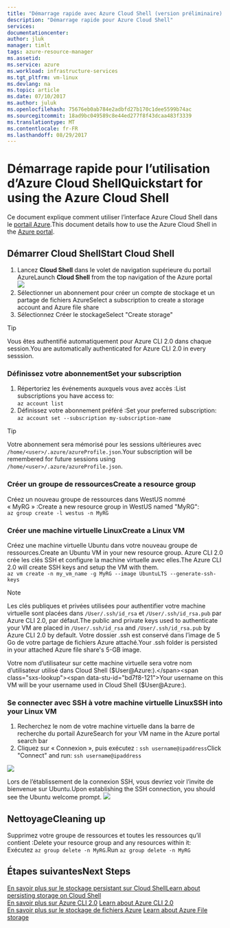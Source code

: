 ```yaml
---
title: "Démarrage rapide avec Azure Cloud Shell (version préliminaire) | Microsoft Docs"
description: "Démarrage rapide pour Azure Cloud Shell"
services: 
documentationcenter: 
author: jluk
manager: timlt
tags: azure-resource-manager
ms.assetid: 
ms.service: azure
ms.workload: infrastructure-services
ms.tgt_pltfrm: vm-linux
ms.devlang: na
ms.topic: article
ms.date: 07/10/2017
ms.author: juluk
ms.openlocfilehash: 75676eb0ab784e2adbfd27b170c1dee5599b74ac
ms.sourcegitcommit: 18ad9bc049589c8e44ed277f8f43dcaa483f3339
ms.translationtype: MT
ms.contentlocale: fr-FR
ms.lasthandoff: 08/29/2017
---
```

# <a name="quickstart-for-using-the-azure-cloud-shell"></a><span data-ttu-id="bd7f8-103">Démarrage rapide pour l’utilisation d’Azure Cloud Shell</span><span class="sxs-lookup"><span data-stu-id="bd7f8-103">Quickstart for using the Azure Cloud Shell</span></span>

<span data-ttu-id="bd7f8-104">Ce document explique comment utiliser l’interface Azure Cloud Shell dans le [portail Azure](https://ms.portal.azure.com/).</span><span class="sxs-lookup"><span data-stu-id="bd7f8-104">This document details how to use the Azure Cloud Shell in the [Azure portal](https://ms.portal.azure.com/).</span></span>

## <a name="start-cloud-shell"></a><span data-ttu-id="bd7f8-105">Démarrer Cloud Shell</span><span class="sxs-lookup"><span data-stu-id="bd7f8-105">Start Cloud Shell</span></span>
1. <span data-ttu-id="bd7f8-106">Lancez **Cloud Shell** dans le volet de navigation supérieure du portail Azure</span><span class="sxs-lookup"><span data-stu-id="bd7f8-106">Launch **Cloud Shell** from the top navigation of the Azure portal</span></span> <br>
![](media/shell-icon.png)
2. <span data-ttu-id="bd7f8-107">Sélectionner un abonnement pour créer un compte de stockage et un partage de fichiers Azure</span><span class="sxs-lookup"><span data-stu-id="bd7f8-107">Select a subscription to create a storage account and Azure file share</span></span>
3. <span data-ttu-id="bd7f8-108">Sélectionnez Créer le stockage</span><span class="sxs-lookup"><span data-stu-id="bd7f8-108">Select "Create storage"</span></span>

> [!TIP]
> <span data-ttu-id="bd7f8-109">Vous êtes authentifié automatiquement pour Azure CLI 2.0 dans chaque session.</span><span class="sxs-lookup"><span data-stu-id="bd7f8-109">You are automatically authenticated for Azure CLI 2.0 in every sesssion.</span></span>

### <a name="set-your-subscription"></a><span data-ttu-id="bd7f8-110">Définissez votre abonnement</span><span class="sxs-lookup"><span data-stu-id="bd7f8-110">Set your subscription</span></span>
1. <span data-ttu-id="bd7f8-111">Répertoriez les événements auxquels vous avez accès :</span><span class="sxs-lookup"><span data-stu-id="bd7f8-111">List subscriptions you have access to:</span></span> <br>
`az account list`
2. <span data-ttu-id="bd7f8-112">Définissez votre abonnement préféré :</span><span class="sxs-lookup"><span data-stu-id="bd7f8-112">Set your preferred subscription:</span></span> <br>
`az account set --subscription my-subscription-name`

> [!TIP]
> <span data-ttu-id="bd7f8-113">Votre abonnement sera mémorisé pour les sessions ultérieures avec `/home/<user>/.azure/azureProfile.json`.</span><span class="sxs-lookup"><span data-stu-id="bd7f8-113">Your subscription will be remembered for future sessions using `/home/<user>/.azure/azureProfile.json`.</span></span>

### <a name="create-a-resource-group"></a><span data-ttu-id="bd7f8-114">Créer un groupe de ressources</span><span class="sxs-lookup"><span data-stu-id="bd7f8-114">Create a resource group</span></span>
<span data-ttu-id="bd7f8-115">Créez un nouveau groupe de ressources dans WestUS nommé « MyRG » :</span><span class="sxs-lookup"><span data-stu-id="bd7f8-115">Create a new resource group in WestUS named "MyRG":</span></span> <br>
`az group create -l westus -n MyRG` <br>

### <a name="create-a-linux-vm"></a><span data-ttu-id="bd7f8-116">Créer une machine virtuelle Linux</span><span class="sxs-lookup"><span data-stu-id="bd7f8-116">Create a Linux VM</span></span>
<span data-ttu-id="bd7f8-117">Créez une machine virtuelle Ubuntu dans votre nouveau groupe de ressources.</span><span class="sxs-lookup"><span data-stu-id="bd7f8-117">Create an Ubuntu VM in your new resource group.</span></span> <span data-ttu-id="bd7f8-118">Azure CLI 2.0 crée les clés SSH et configure la machine virtuelle avec elles.</span><span class="sxs-lookup"><span data-stu-id="bd7f8-118">The Azure CLI 2.0 will create SSH keys and setup the VM with them.</span></span> <br>
`az vm create -n my_vm_name -g MyRG --image UbuntuLTS --generate-ssh-keys`

> [!NOTE]
> <span data-ttu-id="bd7f8-119">Les clés publiques et privées utilisées pour authentifier votre machine virtuelle sont placées dans `/User/.ssh/id_rsa` et `/User/.ssh/id_rsa.pub` par Azure CLI 2.0, par défaut.</span><span class="sxs-lookup"><span data-stu-id="bd7f8-119">The public and private keys used to authenticate your VM are placed in `/User/.ssh/id_rsa` and `/User/.ssh/id_rsa.pub` by Azure CLI 2.0 by default.</span></span> <span data-ttu-id="bd7f8-120">Votre dossier .ssh est conservé dans l’image de 5 Go de votre partage de fichiers Azure attaché.</span><span class="sxs-lookup"><span data-stu-id="bd7f8-120">Your .ssh folder is persisted in your attached Azure file share's 5-GB image.</span></span>

<span data-ttu-id="bd7f8-121">Votre nom d’utilisateur sur cette machine virtuelle sera votre nom d’utilisateur utilisé dans Cloud Shell ($User@Azure:).</span><span class="sxs-lookup"><span data-stu-id="bd7f8-121">Your username on this VM will be your username used in Cloud Shell ($User@Azure:).</span></span>

### <a name="ssh-into-your-linux-vm"></a><span data-ttu-id="bd7f8-122">Se connecter avec SSH à votre machine virtuelle Linux</span><span class="sxs-lookup"><span data-stu-id="bd7f8-122">SSH into your Linux VM</span></span>
1. <span data-ttu-id="bd7f8-123">Recherchez le nom de votre machine virtuelle dans la barre de recherche du portail Azure</span><span class="sxs-lookup"><span data-stu-id="bd7f8-123">Search for your VM name in the Azure portal search bar</span></span>
2. <span data-ttu-id="bd7f8-124">Cliquez sur « Connexion », puis exécutez : `ssh username@ipaddress`</span><span class="sxs-lookup"><span data-stu-id="bd7f8-124">Click "Connect" and run: `ssh username@ipaddress`</span></span>

![](media/sshcmd-copy.png)

<span data-ttu-id="bd7f8-125">Lors de l’établissement de la connexion SSH, vous devriez voir l’invite de bienvenue sur Ubuntu.</span><span class="sxs-lookup"><span data-stu-id="bd7f8-125">Upon establishing the SSH connection, you should see the Ubuntu welcome prompt.</span></span>
![](media/ubuntu-welcome.png)

## <a name="cleaning-up"></a><span data-ttu-id="bd7f8-126">Nettoyage</span><span class="sxs-lookup"><span data-stu-id="bd7f8-126">Cleaning up</span></span> 
<span data-ttu-id="bd7f8-127">Supprimez votre groupe de ressources et toutes les ressources qu’il contient :</span><span class="sxs-lookup"><span data-stu-id="bd7f8-127">Delete your resource group and any resources within it:</span></span> <br>
<span data-ttu-id="bd7f8-128">Exécutez `az group delete -n MyRG`.</span><span class="sxs-lookup"><span data-stu-id="bd7f8-128">Run `az group delete -n MyRG`</span></span>

## <a name="next-steps"></a><span data-ttu-id="bd7f8-129">Étapes suivantes</span><span class="sxs-lookup"><span data-stu-id="bd7f8-129">Next Steps</span></span>
[<span data-ttu-id="bd7f8-130">En savoir plus sur le stockage persistant sur Cloud Shell</span><span class="sxs-lookup"><span data-stu-id="bd7f8-130">Learn about persisting storage on Cloud Shell</span></span>](persisting-shell-storage.md) <br><span data-ttu-id="bd7f8-131">
[En savoir plus sur Azure CLI 2.0](https://docs.microsoft.com/cli/azure/)</span><span class="sxs-lookup"><span data-stu-id="bd7f8-131">
[Learn about Azure CLI 2.0](https://docs.microsoft.com/cli/azure/)</span></span> <br><span data-ttu-id="bd7f8-132">
[En savoir plus sur le stockage de fichiers Azure](../storage/files/storage-files-introduction.md)</span><span class="sxs-lookup"><span data-stu-id="bd7f8-132">
[Learn about Azure File storage](../storage/files/storage-files-introduction.md)</span></span> <br>